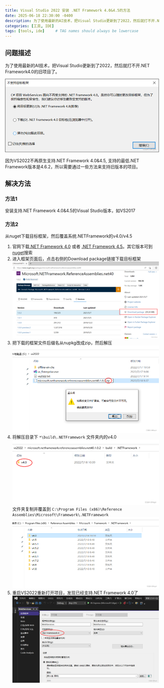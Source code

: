 ```yaml
---
title: Visual Studio 2022 安装 .NET Framework 4.0&4.5的方法
date: 2025-06-18 22:30:00 -0400
description: 为了使用最新的AI技术，把Visual Studio更新到了2022，然后就打不开.NET Framework4.0的旧项目了。因为VS2022不再原生支持.NET Framework 4.0&4.5, 支持的最低.NET Framework版本是4.6.2，所以需要通过一些方法来支持旧版本的项目。
categories: [工具, IDE]
tags: [tools, ide]     # TAG names should always be lowercase
---
```


## 问题描述

为了使用最新的AI技术，把Visual Studio更新到了2022，然后就打不开.NET Framework4.0的旧项目了。

![VS2022 does not support .NETFramework 4.0](/assets/images/20250618/vs2022-not-support-net4.0.png)

因为VS2022不再原生支持.NET Framework 4.0&4.5, 支持的最低.NET Framework版本是4.6.2，所以需要通过一些方法来支持旧版本的项目。

## 解决方法

### 方法1

安装支持.NET Framework 4.0&4.5的Visual Studio版本，如VS2017

### 方法2

从nuget下载目标框架，然后覆盖系统.NETFramework的v4.0/v4.5  

1. 官网下载[.NET Framework 4.0](https://www.nuget.org/packages/microsoft.netframework.referenceassemblies.net40) 或者 [.NET Framework 4.5](https://www.nuget.org/packages/microsoft.netframework.referenceassemblies.net45)。其它版本可到[nuget](https://www.nuget.org/packages)搜索  
2. 进入框架页面后，点击右侧的Download package链接下载目标框架
   ![.NETFramework 4.0 package](/assets/images/20250618/net4.0.png)
3. 把下载的框架文件后缀名从nupkg改成zip，然后解压
   ![change suffix from nupkg to zip](/assets/images/20250618/suffix-nupkg-to-zip.png)
4. 将解压目录下 `*\build\.NETFramework` 文件夹内的v4.0
   ![unzip net v4.0](/assets/images/20250618/unzip-net-v4.0.png)
   文件夹复制并覆盖到 `C:\Program Files (x86)\Reference Assemblies\Microsoft\Framework\.NETFramework`
   ![system net v4.0](/assets/images/20250618/system-net-v4.0.png)
5. 重启VS2022重新打开项目，发现已经支持.NET Framework 4.0了
   ![VS2022 support .NETFramework 4.0](/assets/images/20250618/vs2022-support-net4.0.png)
